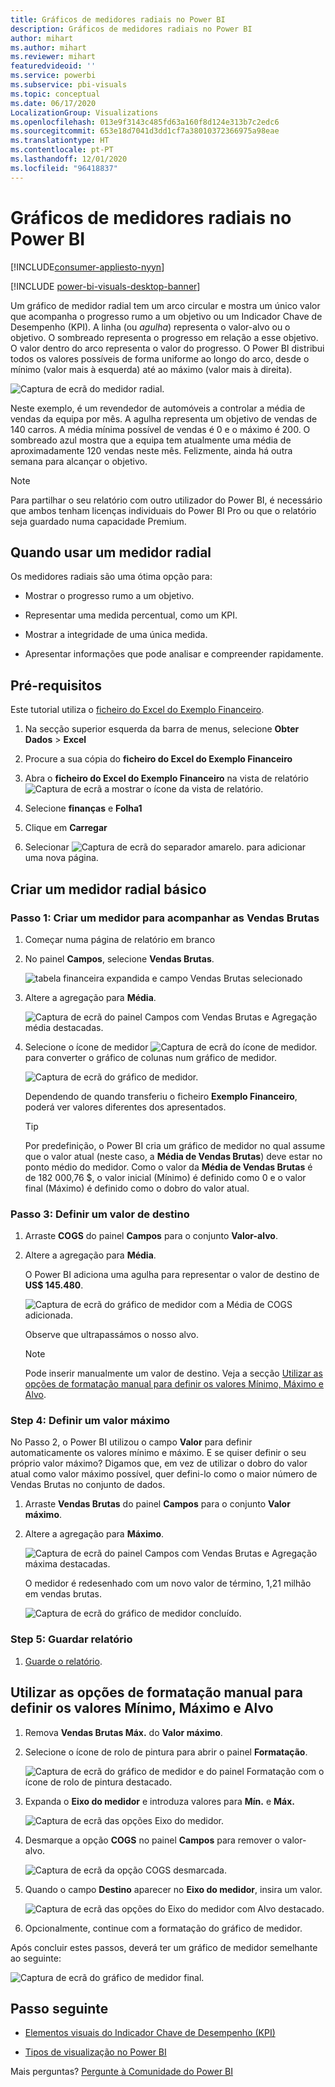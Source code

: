```yaml
---
title: Gráficos de medidores radiais no Power BI
description: Gráficos de medidores radiais no Power BI
author: mihart
ms.author: mihart
ms.reviewer: mihart
featuredvideoid: ''
ms.service: powerbi
ms.subservice: pbi-visuals
ms.topic: conceptual
ms.date: 06/17/2020
LocalizationGroup: Visualizations
ms.openlocfilehash: 013e9f3143c485fd63a160f8d124e313b7c2edc6
ms.sourcegitcommit: 653e18d7041d3dd1cf7a38010372366975a98eae
ms.translationtype: HT
ms.contentlocale: pt-PT
ms.lasthandoff: 12/01/2020
ms.locfileid: "96418837"
---
```

# <a name="radial-gauge-charts-in-power-bi"></a>Gráficos de medidores radiais no Power BI

[!INCLUDE[consumer-appliesto-nyyn](../includes/consumer-appliesto-nyyn.md)]

[!INCLUDE [power-bi-visuals-desktop-banner](../includes/power-bi-visuals-desktop-banner.md)]

Um gráfico de medidor radial tem um arco circular e mostra um único valor que acompanha o progresso rumo a um objetivo ou um Indicador Chave de Desempenho (KPI). A linha (ou *agulha*) representa o valor-alvo ou o objetivo. O sombreado representa o progresso em relação a esse objetivo. O valor dentro do arco representa o valor do progresso. O Power BI distribui todos os valores possíveis de forma uniforme ao longo do arco, desde o mínimo (valor mais à esquerda) até ao máximo (valor mais à direita).

![Captura de ecrã do medidor radial.](media/power-bi-visualization-radial-gauge-charts/gauge-m.png)

Neste exemplo, é um revendedor de automóveis a controlar a média de vendas da equipa por mês. A agulha representa um objetivo de vendas de 140 carros. A média mínima possível de vendas é 0 e o máximo é 200.  O sombreado azul mostra que a equipa tem atualmente uma média de aproximadamente 120 vendas neste mês. Felizmente, ainda há outra semana para alcançar o objetivo.

> [!NOTE]
> Para partilhar o seu relatório com outro utilizador do Power BI, é necessário que ambos tenham licenças individuais do Power BI Pro ou que o relatório seja guardado numa capacidade Premium.

## <a name="when-to-use-a-radial-gauge"></a>Quando usar um medidor radial

Os medidores radiais são uma ótima opção para:

* Mostrar o progresso rumo a um objetivo.

* Representar uma medida percentual, como um KPI.

* Mostrar a integridade de uma única medida.

* Apresentar informações que pode analisar e compreender rapidamente.

## <a name="prerequisites"></a>Pré-requisitos

Este tutorial utiliza o [ficheiro do Excel do Exemplo Financeiro](https://go.microsoft.com/fwlink/?LinkID=521962).

1. Na secção superior esquerda da barra de menus, selecione **Obter Dados** > **Excel**
   
2. Procure a sua cópia do **ficheiro do Excel do Exemplo Financeiro**

1. Abra o **ficheiro do Excel do Exemplo Financeiro** na vista de relatório ![Captura de ecrã a mostrar o ícone da vista de relatório](media/power-bi-visualization-kpi/power-bi-report-view.png).

1. Selecione **finanças** e **Folha1**

1. Clique em **Carregar**

1. Selecionar ![Captura de ecrã do separador amarelo.](media/power-bi-visualization-kpi/power-bi-yellow-tab.png) para adicionar uma nova página.



## <a name="create-a-basic-radial-gauge"></a>Criar um medidor radial básico

### <a name="step-1-create-a-gauge-to-track-gross-sales"></a>Passo 1: Criar um medidor para acompanhar as Vendas Brutas

1. Começar numa página de relatório em branco

1. No painel **Campos**, selecione **Vendas Brutas**.

   ![tabela financeira expandida e campo Vendas Brutas selecionado](media/power-bi-visualization-radial-gauge-charts/grosssalesvalue-new.png)

1. Altere a agregação para **Média**.

   ![Captura de ecrã do painel Campos com Vendas Brutas e Agregação média destacadas.](media/power-bi-visualization-radial-gauge-charts/changetoaverage-new.png)

1. Selecione o ícone de medidor ![Captura de ecrã do ícone de medidor.](media/power-bi-visualization-radial-gauge-charts/gaugeicon-new.png) para converter o gráfico de colunas num gráfico de medidor.

    ![Captura de ecrã do gráfico de medidor.](media/power-bi-visualization-radial-gauge-charts/gauge-no-target.png)

    Dependendo de quando transferiu o ficheiro **Exemplo Financeiro**, poderá ver valores diferentes dos apresentados.

    > [!TIP]
    > Por predefinição, o Power BI cria um gráfico de medidor no qual assume que o valor atual (neste caso, a **Média de Vendas Brutas**) deve estar no ponto médio do medidor. Como o valor da **Média de Vendas Brutas** é de 182 000,76 $, o valor inicial (Mínimo) é definido como 0 e o valor final (Máximo) é definido como o dobro do valor atual.

### <a name="step-3-set-a-target-value"></a>Passo 3: Definir um valor de destino

1. Arraste **COGS** do painel **Campos** para o conjunto **Valor-alvo**.

1. Altere a agregação para **Média**.

   O Power BI adiciona uma agulha para representar o valor de destino de **US$ 145.480**.

   ![Captura de ecrã do gráfico de medidor com a Média de COGS adicionada.](media/power-bi-visualization-radial-gauge-charts/gaugeinprogress-new.png)

    Observe que ultrapassámos o nosso alvo.

   > [!NOTE]
   > Pode inserir manualmente um valor de destino. Veja a secção [Utilizar as opções de formatação manual para definir os valores Mínimo, Máximo e Alvo](#use-manual-format-options-to-set-minimum-maximum-and-target-values).

### <a name="step-4-set-a-maximum-value"></a>Step 4: Definir um valor máximo

No Passo 2, o Power BI utilizou o campo **Valor** para definir automaticamente os valores mínimo e máximo. E se quiser definir o seu próprio valor máximo? Digamos que, em vez de utilizar o dobro do valor atual como valor máximo possível, quer defini-lo como o maior número de Vendas Brutas no conjunto de dados.

1. Arraste **Vendas Brutas** do painel **Campos** para o conjunto **Valor máximo**.

1. Altere a agregação para **Máximo**.

   ![Captura de ecrã do painel Campos com Vendas Brutas e Agregação máxima destacadas.](media/power-bi-visualization-radial-gauge-charts/setmaximum-new.png)

   O medidor é redesenhado com um novo valor de término, 1,21 milhão em vendas brutas.

   ![Captura de ecrã do gráfico de medidor concluído.](media/power-bi-visualization-radial-gauge-charts/power-bi-final-gauge.png)

### <a name="step-5-save-your-report"></a>Step 5: Guardar relatório

1. [Guarde o relatório](../create-reports/service-report-save.md).

## <a name="use-manual-format-options-to-set-minimum-maximum-and-target-values"></a>Utilizar as opções de formatação manual para definir os valores Mínimo, Máximo e Alvo

1. Remova **Vendas Brutas Máx.** do **Valor máximo**.

1. Selecione o ícone de rolo de pintura para abrir o painel **Formatação**.

   ![Captura de ecrã do gráfico de medidor e do painel Formatação com o ícone de rolo de pintura destacado.](media/power-bi-visualization-radial-gauge-charts/power-bi-roller.png)

1. Expanda o **Eixo do medidor** e introduza valores para **Mín.** e **Máx.**

    ![Captura de ecrã das opções Eixo do medidor.](media/power-bi-visualization-radial-gauge-charts/power-bi-gauge-axis.png)

1. Desmarque a opção **COGS** no painel **Campos** para remover o valor-alvo.

    ![Captura de ecrã da opção COGS desmarcada.](media/power-bi-visualization-radial-gauge-charts/pbi-remove-target.png)

1. Quando o campo **Destino** aparecer no **Eixo do medidor**, insira um valor.

     ![Captura de ecrã das opções do Eixo do medidor com Alvo destacado.](media/power-bi-visualization-radial-gauge-charts/power-bi-gauge-target.png)

1. Opcionalmente, continue com a formatação do gráfico de medidor.

Após concluir estes passos, deverá ter um gráfico de medidor semelhante ao seguinte:

![Captura de ecrã do gráfico de medidor final.](media/power-bi-visualization-radial-gauge-charts/power-bi-final.png)

## <a name="next-step"></a>Passo seguinte

* [Elementos visuais do Indicador Chave de Desempenho (KPI)](power-bi-visualization-kpi.md)

* [Tipos de visualização no Power BI](power-bi-visualization-types-for-reports-and-q-and-a.md)

Mais perguntas? [Pergunte à Comunidade do Power BI](https://community.powerbi.com/)

